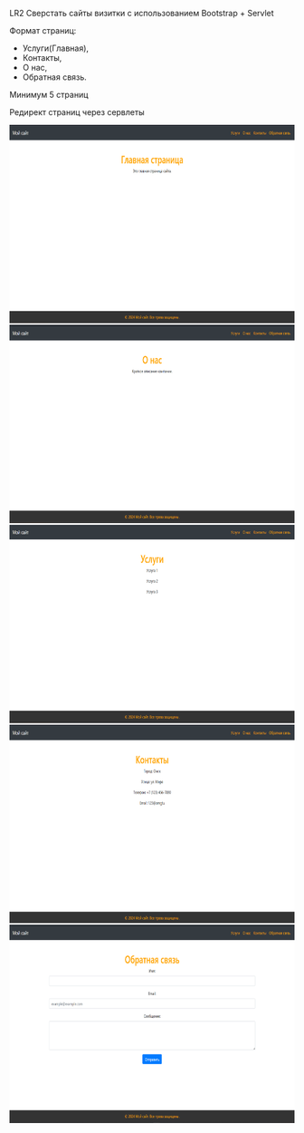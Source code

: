 LR2 
Сверстать сайты визитки с использованием Bootstrap + Servlet 

Формат страниц:

- Услуги(Главная),
- Контакты,
- О нас,
- Обратная связь.

Минимум 5 страниц

Редирект страниц  через сервлеты

<img src="main.png" width="650" height="350">
<img src="about.png" width="650" height="350">
<img src="services.png" width="650" height="350">
<img src="contact.png" width="650" height="350">
<img src="feedback.png" width="650" height="350">
